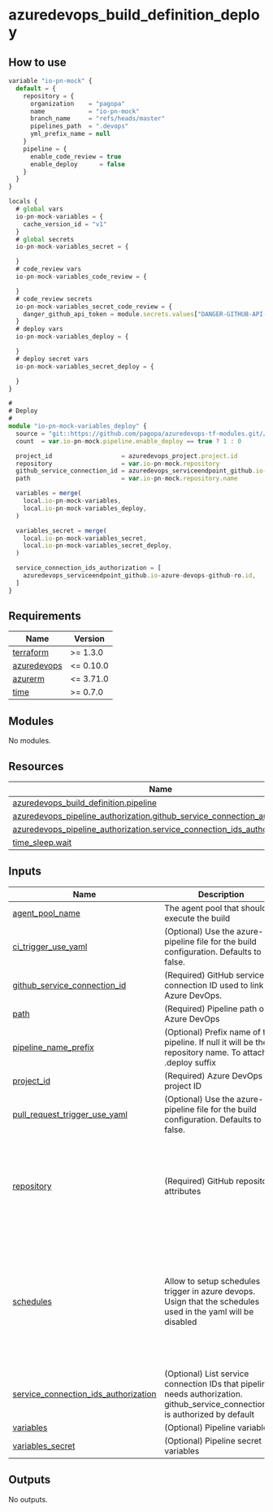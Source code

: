 # azuredevops_build_definition_deploy

## How to use

```ts
variable "io-pn-mock" {
  default = {
    repository = {
      organization    = "pagopa"
      name            = "io-pn-mock"
      branch_name     = "refs/heads/master"
      pipelines_path  = ".devops"
      yml_prefix_name = null
    }
    pipeline = {
      enable_code_review = true
      enable_deploy      = false
    }
  }
}

locals {
  # global vars
  io-pn-mock-variables = {
    cache_version_id = "v1"
  }
  # global secrets
  io-pn-mock-variables_secret = {

  }
  # code_review vars
  io-pn-mock-variables_code_review = {

  }
  # code_review secrets
  io-pn-mock-variables_secret_code_review = {
    danger_github_api_token = module.secrets.values["DANGER-GITHUB-API-TOKEN"].value
  }
  # deploy vars
  io-pn-mock-variables_deploy = {

  }
  # deploy secret vars
  io-pn-mock-variables_secret_deploy = {

  }
}

#
# Deploy
#
module "io-pn-mock-variables_deploy" {
  source = "git::https://github.com/pagopa/azuredevops-tf-modules.git//azuredevops_build_definition_deploy?ref=fix-pipelines-names"
  count  = var.io-pn-mock.pipeline.enable_deploy == true ? 1 : 0

  project_id                   = azuredevops_project.project.id
  repository                   = var.io-pn-mock.repository
  github_service_connection_id = azuredevops_serviceendpoint_github.io-azure-devops-github-pr.id
  path                         = var.io-pn-mock.repository.name

  variables = merge(
    local.io-pn-mock-variables,
    local.io-pn-mock-variables_deploy,
  )

  variables_secret = merge(
    local.io-pn-mock-variables_secret,
    local.io-pn-mock-variables_secret_deploy,
  )

  service_connection_ids_authorization = [
    azuredevops_serviceendpoint_github.io-azure-devops-github-ro.id,
  ]
}

```

<!-- markdownlint-disable -->
<!-- BEGINNING OF PRE-COMMIT-TERRAFORM DOCS HOOK -->
## Requirements

| Name | Version |
|------|---------|
| <a name="requirement_terraform"></a> [terraform](#requirement\_terraform) | >= 1.3.0 |
| <a name="requirement_azuredevops"></a> [azuredevops](#requirement\_azuredevops) | <= 0.10.0 |
| <a name="requirement_azurerm"></a> [azurerm](#requirement\_azurerm) | <= 3.71.0 |
| <a name="requirement_time"></a> [time](#requirement\_time) | >= 0.7.0 |

## Modules

No modules.

## Resources

| Name | Type |
|------|------|
| [azuredevops_build_definition.pipeline](https://registry.terraform.io/providers/microsoft/azuredevops/latest/docs/resources/build_definition) | resource |
| [azuredevops_pipeline_authorization.github_service_connection_authorization](https://registry.terraform.io/providers/microsoft/azuredevops/latest/docs/resources/pipeline_authorization) | resource |
| [azuredevops_pipeline_authorization.service_connection_ids_authorization](https://registry.terraform.io/providers/microsoft/azuredevops/latest/docs/resources/pipeline_authorization) | resource |
| [time_sleep.wait](https://registry.terraform.io/providers/hashicorp/time/latest/docs/resources/sleep) | resource |

## Inputs

| Name | Description | Type | Default | Required |
|------|-------------|------|---------|:--------:|
| <a name="input_agent_pool_name"></a> [agent\_pool\_name](#input\_agent\_pool\_name) | The agent pool that should execute the build | `string` | `"Azure Pipelines"` | no |
| <a name="input_ci_trigger_use_yaml"></a> [ci\_trigger\_use\_yaml](#input\_ci\_trigger\_use\_yaml) | (Optional) Use the azure-pipeline file for the build configuration. Defaults to false. | `bool` | `false` | no |
| <a name="input_github_service_connection_id"></a> [github\_service\_connection\_id](#input\_github\_service\_connection\_id) | (Required) GitHub service connection ID used to link Azure DevOps. | `string` | n/a | yes |
| <a name="input_path"></a> [path](#input\_path) | (Required) Pipeline path on Azure DevOps | `string` | n/a | yes |
| <a name="input_pipeline_name_prefix"></a> [pipeline\_name\_prefix](#input\_pipeline\_name\_prefix) | (Optional) Prefix name of the pipeline. If null it will be the repository name. To attach to .deploy suffix | `string` | `null` | no |
| <a name="input_project_id"></a> [project\_id](#input\_project\_id) | (Required) Azure DevOps project ID | `string` | n/a | yes |
| <a name="input_pull_request_trigger_use_yaml"></a> [pull\_request\_trigger\_use\_yaml](#input\_pull\_request\_trigger\_use\_yaml) | (Optional) Use the azure-pipeline file for the build configuration. Defaults to false. | `bool` | `false` | no |
| <a name="input_repository"></a> [repository](#input\_repository) | (Required) GitHub repository attributes | <pre>object({<br>    organization    = string # organization name (e.g. pagopaspa)<br>    name            = string # repository name inside the organizzation<br>    branch_name     = string<br>    pipelines_path  = string # path where i can find the pipelines yaml<br>    yml_prefix_name = string # prefix for yaml pipeline<br>  })</pre> | n/a | yes |
| <a name="input_schedules"></a> [schedules](#input\_schedules) | Allow to setup schedules trigger in azure devops. Usign that the schedules used in the yaml will be disabled | <pre>object({<br>    days_to_build              = list(string)<br>    schedule_only_with_changes = bool<br>    start_hours                = number<br>    start_minutes              = number<br>    time_zone                  = string<br>    branch_filter = object({<br>      include = list(string)<br>      exclude = list(string)<br>    })<br>  })</pre> | `null` | no |
| <a name="input_service_connection_ids_authorization"></a> [service\_connection\_ids\_authorization](#input\_service\_connection\_ids\_authorization) | (Optional) List service connection IDs that pipeline needs authorization. github\_service\_connection\_id is authorized by default | `list(string)` | `null` | no |
| <a name="input_variables"></a> [variables](#input\_variables) | (Optional) Pipeline variables | `map(any)` | `null` | no |
| <a name="input_variables_secret"></a> [variables\_secret](#input\_variables\_secret) | (Optional) Pipeline secret variables | `map(any)` | `null` | no |

## Outputs

No outputs.
<!-- END OF PRE-COMMIT-TERRAFORM DOCS HOOK -->

